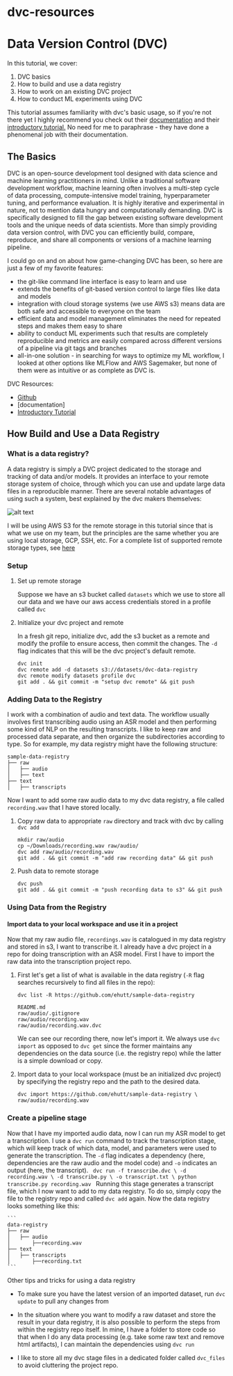 # dvc-resources

# Data Version Control (DVC) 

In this tutorial, we cover: 
1. DVC basics 
3. How to build and use a data registry 
4. How to work on an existing DVC project 
5. How to conduct ML experiments using DVC 

This tutorial assumes familiarity with dvc's basic usage, so if you're not there yet I highly recommend you check out 
their [documentation](https://dvc.org/doc/home) and their [introductory tutorial.](https://dvc.org/doc/tutorials/get-started/agenda) 
No need for me to paraphrase - they have done a phenomenal job with their documentation. 


## The Basics 

DVC is an open-source development tool designed with data science and machine learning practitioners in mind. Unlike a traditional software 
development workflow, machine learning often involves a multi-step cycle of data processing, compute-intensive model training, 
hyperparameter tuning, and performance evaluation. It is highly iterative and experimental in nature, not to mention data hungry and computationally demanding. 
DVC is specifically designed to fill the gap between existing software development tools and the unique needs of data scientists. More than simply 
providing data version control, with DVC you can efficiently build, compare, reproduce, and share all components or versions of a machine learning pipeline. 

I could go on and on about how game-changing DVC has been, so here are just a few of my favorite features: 
* the git-like command line interface is easy to learn and use
* extends the benefits of git-based version control to large files like data and models
* integration with cloud storage systems (we use AWS s3) means data are both safe and accessible to everyone on the team
* efficient data and model management eliminates the need for repeated steps and makes them easy to share
* ability to conduct ML experiments such that results are completely reproducible and metrics are easily compared across different 
versions of a pipeline via git tags and branches
* all-in-one solution - in searching for ways to optimize my ML workflow, I looked at other options like MLFlow and AWS Sagemaker, 
but none of them were as intuitive or as complete as DVC is. 

DVC Resources: 
* [Github](https://github.com/iterative/dvc) 
* [documentation]
* [Introductory Tutorial](https://dvc.org/doc/tutorials/get-started/agenda)


## How Build and Use a Data Registry 

### What is a data registry? 
A data registry is simply a DVC project dedicated to the storage and tracking of data and/or models. It provides an interface 
to your remote storage system of choice, through which you can use and update large data files in a reproducible manner. 
There are several notable advantages of using such a system, best explained by the dvc makers themselves:

![alt text](https://github.com/ehutt/dvc-resources/images/dataregistry.png)

I will be using AWS S3 for the remote storage in this tutorial since that is what we use on my team, but the principles are the same
whether you are using local storage, GCP, SSH, etc. For a complete list of supported remote storage types, see [here](https://dvc.org/doc/command-reference/remote/add)

### Setup 
1. Set up remote storage 
    
      Suppose we have an s3 bucket called `datasets` which we use to store all our data and we have our aws access credentials stored in a profile called `dvc`
2. Initialize your dvc project and remote
    
    In a fresh git repo, initialize dvc, add the s3 bucket as a remote and modify the profile to ensure access, then commit
    the changes. The `-d` flag indicates that this will be the dvc project's default remote. 
    
    ``` 
    dvc init
    dvc remote add -d datasets s3://datasets/dvc-data-registry
    dvc remote modify datasets profile dvc
    git add . && git commit -m "setup dvc remote" && git push
    ```


### Adding Data to the Registry 

I work with a combination of audio and text data. The workflow usually involves first
transcribing audio using an ASR model and then performing some kind of NLP on the resulting transcripts. 
I like to keep raw and processed data separate, and then organize the subdirectories according to type. So for example, my data registry might 
have the following structure: 

```
sample-data-registry
├── raw
│   ├── audio
│   ├── text
├── text
│   ├── transcripts
```

Now I want to add some raw audio data to my dvc data registry, a file called `recording.wav` that I have stored locally. 

1. Copy raw data to appropriate `raw` directory and track with dvc by calling `dvc add` 
    ``` 
    mkdir raw/audio
    cp ~/Downloads/recording.wav raw/audio/
    dvc add raw/audio/recording.wav
    git add . && git commit -m "add raw recording data" && git push
    ```

2. Push data to remote storage 

    ``` 
    dvc push 
    git add . && git commit -m "push recording data to s3" && git push 
    ```



### Using Data from the Registry 

#### Import data to your local workspace and use it in a project

Now that my raw audio file, `recordings.wav` is catalogued in my data registry and stored in s3, I want to transcribe it. 
I already have a dvc project in a repo for doing transcription with an ASR model. First I have to import the raw data into 
the transcription project repo. 

1. First let's get a list of what is available in the data registry (`-R` flag searches recursively to find all files in the repo): 
    ``` 
    dvc list -R https://github.com/ehutt/sample-data-registry
    
    ``` 
    ```
    README.md
    raw/audio/.gitignore
    raw/audio/recording.wav
    raw/audio/recording.wav.dvc
    ```
    We can see our recording there, now let's import it. We always use `dvc import` as opposed to `dvc get` since the former
    maintains any dependencies on the data source (i.e. the registry repo) while the latter is a simple download or copy. 
    
2. Import data to your local workspace (must be an initialized dvc project) by specifying the registry repo and the 
path to the desired data.

    ``` 
    dvc import https://github.com/ehutt/sample-data-registry \
    raw/audio/recording.wav
    ```

### Create a pipeline stage

Now that I have my imported audio data, now I can run my ASR model to get a transcription. I use a `dvc run` command to track
the transcription stage, which will keep track of which data, model, and parameters were used to generate the transcription. The `-d` flag
indicates a dependency (here, dependencies are the raw audio and the model code) and `-o` indicates an output (here, the transcript).
    ``` 
    dvc run -f transcribe.dvc \
    -d recording.wav \
    -d transcribe.py \
    -o transcript.txt \
    python transcribe.py recording.wav 
    ```
Running this stage generates a transcript file, which I now want to add to my data registry. To do so, simply copy the file 
to the registry repo and called `dvc add` again. Now the data registry looks something like this: 

    ```
    data-registry
    ├── raw
    │   ├── audio
    │       ├──recording.wav
    ├── text
    │   ├── transcripts
    │       ├──recording.txt     
    ```

Other tips and tricks for using a data registry 

* To make sure you have the latest version of an imported dataset, run `dvc update` to pull any changes from 
* In the situation where you want to modify a raw dataset and store the result in your data registry, it is also possible 
to perform the steps from within the registry repo itself. In mine, I have a folder to store code so that when I do any data processing 
(e.g. take some raw text and remove html artifacts), I can maintain the dependencies using `dvc run`


* I like to store all my dvc stage files in a dedicated folder called `dvc_files` to avoid cluttering the project repo. 
